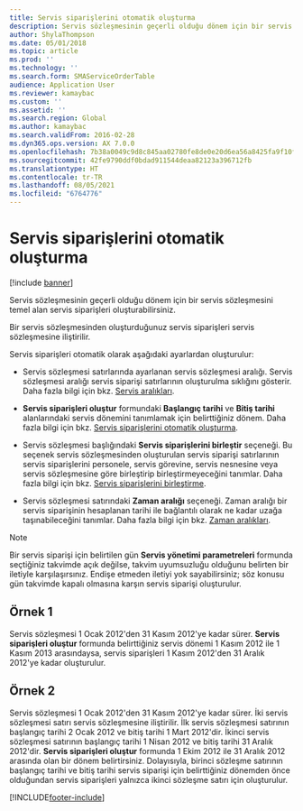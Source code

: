 ```yaml
---
title: Servis siparişlerini otomatik oluşturma
description: Servis sözleşmesinin geçerli olduğu dönem için bir servis sözleşmesini temel alan servis siparişleri oluşturabilirsiniz.
author: ShylaThompson
ms.date: 05/01/2018
ms.topic: article
ms.prod: ''
ms.technology: ''
ms.search.form: SMAServiceOrderTable
audience: Application User
ms.reviewer: kamaybac
ms.custom: ''
ms.assetid: ''
ms.search.region: Global
ms.author: kamaybac
ms.search.validFrom: 2016-02-28
ms.dyn365.ops.version: AX 7.0.0
ms.openlocfilehash: 7b38a0049c9d8c845aa02780fe8de0e20d6ea56a8425fa9f10fbb53d55a6265a
ms.sourcegitcommit: 42fe9790ddf0bdad911544deaa82123a396712fb
ms.translationtype: HT
ms.contentlocale: tr-TR
ms.lasthandoff: 08/05/2021
ms.locfileid: "6764776"
---
```

# <a name="automatically-create-service-orders"></a>Servis siparişlerini otomatik oluşturma 

[!include [banner](../includes/banner.md)]


Servis sözleşmesinin geçerli olduğu dönem için bir servis sözleşmesini temel alan servis siparişleri oluşturabilirsiniz.

Bir servis sözleşmesinden oluşturduğunuz servis siparişleri servis sözleşmesine iliştirilir.

Servis siparişleri otomatik olarak aşağıdaki ayarlardan oluşturulur:

  - Servis sözleşmesi satırlarında ayarlanan servis sözleşmesi aralığı. Servis sözleşmesi aralığı servis siparişi satırlarının oluşturulma sıklığını gösterir. Daha fazla bilgi için bkz. [Servis aralıkları](service-intervals.md).

  - **Servis siparişleri oluştur** formundaki **Başlangıç tarihi** ve **Bitiş tarihi** alanlarındaki servis dönemini tanımlamak için belirttiğiniz dönem. Daha fazla bilgi için bkz. [Servis siparişlerini otomatik oluşturma](create-service-orders-automatically.md).

  - Servis sözleşmesi başlığındaki **Servis siparişlerini birleştir** seçeneği. Bu seçenek servis sözleşmesinden oluşturulan servis siparişi satırlarının servis siparişlerini personele, servis görevine, servis nesnesine veya servis sözleşmesine göre birleştirip birleştirmeyeceğini tanımlar. Daha fazla bilgi için bkz. [Servis siparişlerini birleştirme](combine-service-orders.md).

  - Servis sözleşmesi satırındaki **Zaman aralığı** seçeneği. Zaman aralığı bir servis siparişinin hesaplanan tarihi ile bağlantılı olarak ne kadar uzağa taşınabileceğini tanımlar. Daha fazla bilgi için bkz. [Zaman aralıkları](time-windows.md).


> [!NOTE]
> <P>Bir servis siparişi için belirtilen gün <STRONG>Servis yönetimi parametreleri</STRONG> formunda seçtiğiniz takvimde açık değilse, takvim uyumsuzluğu olduğunu belirten bir iletiyle karşılaşırsınız. Endişe etmeden iletiyi yok sayabilirsiniz; söz konusu gün takvimde kapalı olmasına karşın servis siparişi oluşturulur.</P>

## <a name="example-1"></a>Örnek 1

Servis sözleşmesi 1 Ocak 2012'den 31 Kasım 2012'ye kadar sürer. **Servis siparişleri oluştur** formunda belirttiğiniz servis dönemi 1 Kasım 2012 ile 1 Kasım 2013 arasındaysa, servis siparişleri 1 Kasım 2012'den 31 Aralık 2012'ye kadar oluşturulur.

## <a name="example-2"></a>Örnek 2

Servis sözleşmesi 1 Ocak 2012'den 31 Kasım 2012'ye kadar sürer. İki servis sözleşmesi satırı servis sözleşmesine iliştirilir. İlk servis sözleşmesi satırının başlangıç tarihi 2 Ocak 2012 ve bitiş tarihi 1 Mart 2012'dir. İkinci servis sözleşmesi satırının başlangıç tarihi 1 Nisan 2012 ve bitiş tarihi 31 Aralık 2012'dir. **Servis siparişleri oluştur** formunda 1 Ekim 2012 ile 31 Aralık 2012 arasında olan bir dönem belirtirsiniz. Dolayısıyla, birinci sözleşme satırının başlangıç tarihi ve bitiş tarihi servis siparişi için belirttiğiniz dönemden önce olduğundan servis siparişleri yalnızca ikinci sözleşme satırı için oluşturulur.

  




[!INCLUDE[footer-include](../../includes/footer-banner.md)]